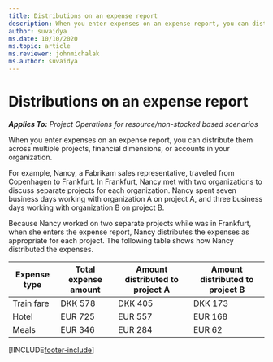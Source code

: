 ```yaml
---
title: Distributions on an expense report
description: When you enter expenses on an expense report, you can distribute them across multiple projects, legal entities, or accounts in your organization.
author: suvaidya
ms.date: 10/10/2020
ms.topic: article
ms.reviewer: johnmichalak
ms.author: suvaidya
---
```


# Distributions on an expense report

_**Applies To:** Project Operations for resource/non-stocked based scenarios_

When you enter expenses on an expense report, you can distribute them across multiple projects, financial dimensions, or accounts in your organization.

For example, Nancy, a Fabrikam sales representative, traveled from Copenhagen to Frankfurt. In Frankfurt, Nancy met with two organizations to discuss separate projects for each organization. Nancy spent seven business days working with organization A on project A, and three business days working with organization B on project B.

Because Nancy worked on two separate projects while was in Frankfurt, when she enters the expense report, Nancy distributes the expenses as appropriate for each project. The following table shows how Nancy distributed the expenses.

| Expense type | Total expense amount | Amount distributed to project A | Amount distributed to project B |
|--------------|----------------------|---------------------------------|---------------------------------|
| Train fare   | DKK 578              | DKK 405                         | DKK 173                         |
| Hotel        | EUR 725              | EUR 557                         | EUR 168                         |
| Meals        | EUR 346              | EUR 284                         | EUR 62                          |


[!INCLUDE[footer-include](../includes/footer-banner.md)]